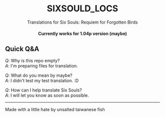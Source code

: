 <div align="center" >  
  
# SIXSOULD_LOCS  
Translations for Six Souls: Requiem for Forgotten Birds  
#### Currently works for 1.04p version (maybe)
</div>  

## Quick Q&A
*Q*: Why is this repo empty?  
*A*: I'm preparing files for translation.  
  
*Q*: What do you mean by maybe?  
*A*: I didn't test my test translation. :D  
  
*Q*: How can I help translate Six Souls?  
*A*: I will let you know as soon as possible.
  
<hr>

Made with a little hate by unsalted taiwanese fish
